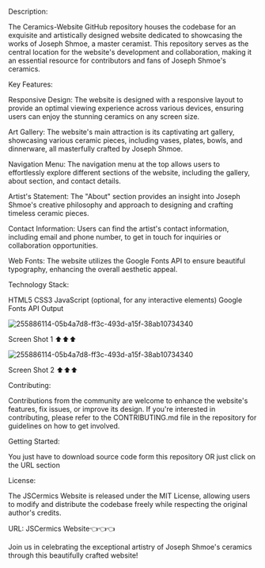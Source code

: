 Description:

The Ceramics-Website GitHub repository houses the codebase for an exquisite and artistically designed website dedicated to showcasing the works of Joseph Shmoe, a master ceramist. This repository serves as the central location for the website's development and collaboration, making it an essential resource for contributors and fans of Joseph Shmoe's ceramics.

Key Features:

Responsive Design: The website is designed with a responsive layout to provide an optimal viewing experience across various devices, ensuring users can enjoy the stunning ceramics on any screen size.

Art Gallery: The website's main attraction is its captivating art gallery, showcasing various ceramic pieces, including vases, plates, bowls, and dinnerware, all masterfully crafted by Joseph Shmoe.

Navigation Menu: The navigation menu at the top allows users to effortlessly explore different sections of the website, including the gallery, about section, and contact details.

Artist's Statement: The "About" section provides an insight into Joseph Shmoe's creative philosophy and approach to designing and crafting timeless ceramic pieces.

Contact Information: Users can find the artist's contact information, including email and phone number, to get in touch for inquiries or collaboration opportunities.

Web Fonts: The website utilizes the Google Fonts API to ensure beautiful typography, enhancing the overall aesthetic appeal.

Technology Stack:

HTML5 CSS3 JavaScript (optional, for any interactive elements) Google Fonts API Output


![255886114-05b4a7d8-ff3c-493d-a15f-38ab10734340](https://github.com/saurabhalagdeve/Ceramics-Website-responsive/assets/127332934/fe5e0df9-2a4e-4125-befa-828dcb1c369d)

Screen Shot 1 ⬆️⬆️⬆️

![255886114-05b4a7d8-ff3c-493d-a15f-38ab10734340](https://github.com/saurabhalagdeve/Ceramics-Website-responsive/assets/127332934/f0381912-a78b-47ee-9c9c-70e4943c6357)

Screen Shot 2 ⬆️⬆️⬆️

Contributing:

Contributions from the community are welcome to enhance the website's features, fix issues, or improve its design. If you're interested in contributing, please refer to the CONTRIBUTING.md file in the repository for guidelines on how to get involved.

Getting Started:

You just have to download source code form this repository OR just click on the URL section

License:

The JSCermics Website is released under the MIT License, allowing users to modify and distribute the codebase freely while respecting the original author's credits.

URL: JSCermics Website👈👈👈

Join us in celebrating the exceptional artistry of Joseph Shmoe's ceramics through this beautifully crafted website!
